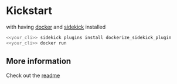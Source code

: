 # Kickstart

with having [docker](https://www.docker.com/) and [sidekick](https://pub.dev/packages/sidekick) installed

```bash
<<your_cli>> sidekick plugins install dockerize_sidekick_plugin
<<your_cli>> docker run
```

## More information

Check out the [readme](https://github.com/jxstxn1/dockerize_sidekick_plugin/blob/main/README.md)
